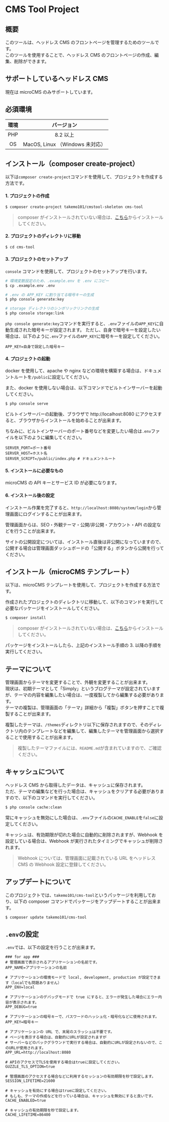 # CMS Tool Project

## 概要

このツールは、ヘッドレス CMS のフロントページを管理するためのツールです。  
このツールを使用することで、ヘッドレス CMS のフロントページの作成、編集、削除ができます。

## サポートしているヘッドレス CMS

現在は microCMS のみサポートしています。

## 必須環境

| 環境 |           バージョン            |
| :--: | :-----------------------------: |
| PHP  |            8.2 以上             |
|  OS  | MacOS, Linux （Windows 未対応） |

## インストール（composer create-project）

以下は`composer create-project`コマンドを使用して、プロジェクトを作成する方法です。

#### 1. プロジェクトの作成

```bash
$ composer create-project takemo101/cmstool-skeleton cms-tool
```

> composer がインストールされていない場合は、[こちら](https://getcomposer.org/download/)からインストールしてください。

#### 2. プロジェクトのディレクトリに移動

```bash
$ cd cms-tool
```

#### 3. プロジェクトのセットアップ

`console` コマンドを使用して、プロジェクトのセットアップを行います。

```bash
# 環境変数設定のため、.example.env を .env にコピー
$ cp .example.env .env

# .env の APP_KEY に割り当てる暗号キーの生成
$ php console generate:key

# storage ディレクトリのシンボリックリンクの生成
$ php console storage:link
```

`php console generate:key`コマンドを実行すると、`.env`ファイルの`APP_KEY`に自動生成された暗号キーが設定されます。
ただし、自身で暗号キーを設定したい場合は、以下のように`.env`ファイルの`APP_KEY`に暗号キーを設定してください。

```dotenv
APP_KEY=自身で設定した暗号キー
```

#### 4. プロジェクトの起動

docker を使用して、apache や nginx などの環境を構築する場合は、ドキュメントルートを`/public`に設定してください。

また、docker を使用しない場合は、以下コマンドでビルトインサーバーを起動してください。

```bash
$ php console serve
```

ビルトインサーバーの起動後、ブラウザで http://localhost:8080 にアクセスすると、ブラウザからインストールを始めることが出来ます。

ちなみに、ビルトインサーバーのポート番号などを変更したい場合は`.env`ファイルを以下のように編集してください。

```dotenv
SERVER_PORT=ポート番号
SERVER_HOST=ホスト名
SERVER_SCRIPT=/public/index.php # ドキュメントルート
```

#### 5. インストールに必要なもの

microCMS の API キーとサービス ID が必要になります。

#### 6. インストール後の設定

インストール作業を完了すると、`http://localhost:8080/system/login`から管理画面にログインすることが出来ます。

管理画面からは、SEO・外観テーマ・公開/非公開・アカウント・API の設定などを行うことが出来ます。

サイトの公開設定については、インストール直後は非公開になっていますので、公開する場合は管理画面ダッシュボードの「公開する」ボタンから公開を行ってください。

## インストール（microCMS テンプレート）

以下は、microCMS テンプレートを使用して、プロジェクトを作成する方法です。

作成されたプロジェクトのディレクトリに移動して、以下のコマンドを実行して必要なパッケージをインストールしてください。

```bash
$ composer install
```

> composer がインストールされていない場合は、[こちら](https://getcomposer.org/download/)からインストールしてください。

パッケージをインストールしたら、上記のインストール手順の 3. 以降の手順を実行してください。

## テーマについて

管理画面からテーマを変更することで、外観を変更することが出来ます。  
現状は、初期テーマとして「Simply」というブログテーマが設定されていますが、テーマの内容を編集したい場合は、一度複製してから編集する必要があります。  
テーマの複製は、管理画面の「テーマ」詳細から「複製」ボタンを押すことで複製することが出来ます。

複製したテーマは、`/themes`ディレクトリ以下に保存されますので、そのディレクトリ内のテンプレートなどを編集して、編集したテーマを管理画面から選択することで使用することが出来ます。

> 複製したテーマファイルには、`README.md`が含まれていますので、ご確認ください。

## キャッシュについて

ヘッドレス CMS から取得したデータは、キャッシュに保存されます。  
ただ、テーマの編集などを行った場合は、キャッシュをクリアする必要がありますので、以下のコマンドを実行してください。

```bash
$ php console cache:clean
```

常にキャッシュを無効にした場合は、`.env`ファイルの`CACHE_ENABLE`を`false`に設定してください。

キャッシュは、有効期限が切れた場合に自動的に削除されますが、Webhook を設定している場合は、Webhook が実行されたタイミングでキャッシュが削除されます。

> Webhook については、管理画面に記載されている URL をヘッドレス CMS の Webhook 設定に登録してください。

## アップデートについて

このプロジェクトでは、`takemo101/cms-tool`というパッケージを利用しており、以下の composer コマンドでパッケージをアップデートすることが出来ます。

```bash
$ composer update takemo101/cms-tool
```

## `.env`の設定

`.env`では、以下の設定を行うことが出来ます。

```dotenv
### for app ###
# 管理画面で表示されるアプリケーションの名前です。
APP_NAME=アプリケーションの名前

# アプリケーションの環境モードで local, development, production が設定できます（localでも問題ありません）
APP_ENV=local

# アプリケーションのデバッグモードで true にすると、エラーが発生した場合にエラー内容が表示されます。
APP_DEBUG=true

# アプリケーションの暗号キーで、パスワードのハッシュ化・暗号化などに使用されます。
APP_KEY=暗号キー

# アプリケーションの URL で、末尾のスラッシュは不要です。
# ページを表示する場合は、自動的にURLが設定されますが
# サーバーなどのバックグラウンドで実行する場合は、自動的にURLが設定されないので、このURLが使用されます。
APP_URL=http://localhost:8080

# APIのアクセスでTLSを使用する場合はtrueに設定してください。
GUZZLE_TLS_OPTION=true

# 管理画面のアクセスする場合などに利用するセッションの有効期限を秒で設定します。
SESSION_LIFETIME=21600

# キャッシュを有効にする場合はtrueに設定してください。
# もしも、テーマの作成などを行っている場合は、キャッシュを無効にすると良いです。
CACHE_ENABLED=true

# キャッシュの有効期限を秒で設定します。
CACHE_LIFETIME=86400
```
